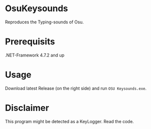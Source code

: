 # OsuKeysounds
Reproduces the Typing-sounds of Osu.

# Prerequisits
.NET-Framework 4.7.2 and up

# Usage
Download latest Release (on the right side) and run `OSU Keysounds.exe`.

# Disclaimer
This program might be detected as a KeyLogger. Read the code.
